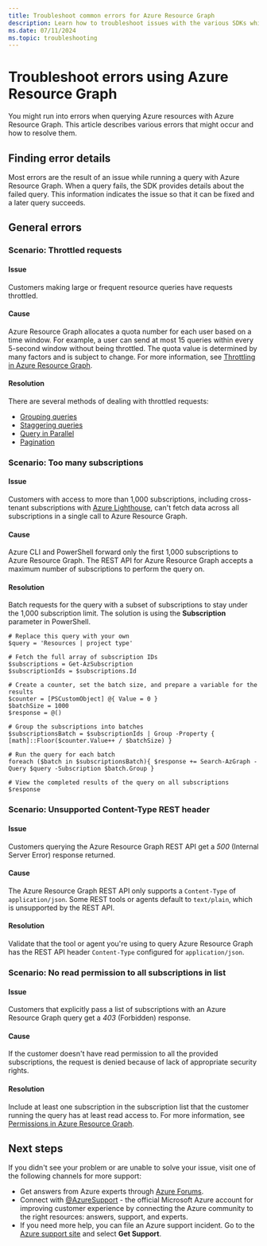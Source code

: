 ```yaml
---
title: Troubleshoot common errors for Azure Resource Graph
description: Learn how to troubleshoot issues with the various SDKs while querying Azure resources with Azure Resource Graph.
ms.date: 07/11/2024
ms.topic: troubleshooting
---
```


# Troubleshoot errors using Azure Resource Graph

You might run into errors when querying Azure resources with Azure Resource Graph. This article describes various errors that might occur and how to resolve them.

## Finding error details

Most errors are the result of an issue while running a query with Azure Resource Graph. When a query fails, the SDK provides details about the failed query. This information indicates the issue so that it can be fixed and a later query succeeds.

## General errors

### Scenario: Throttled requests

#### Issue

Customers making large or frequent resource queries have requests throttled.

#### Cause

Azure Resource Graph allocates a quota number for each user based on a time window. For example, a user can send at most 15 queries within every 5-second window without being throttled. The quota value is determined by many factors and is subject to change. For more information, see [Throttling in Azure Resource Graph](../overview.md#throttling).

#### Resolution

There are several methods of dealing with throttled requests:

- [Grouping queries](../concepts/guidance-for-throttled-requests.md#grouping-queries)
- [Staggering queries](../concepts/guidance-for-throttled-requests.md#staggering-queries)
- [Query in Parallel](../concepts/guidance-for-throttled-requests.md#query-in-parallel)
- [Pagination](../concepts/guidance-for-throttled-requests.md#pagination)

### Scenario: Too many subscriptions

#### Issue

Customers with access to more than 1,000 subscriptions, including cross-tenant subscriptions with [Azure Lighthouse](/azure/lighthouse/overview), can't fetch data across all subscriptions in a single call to Azure Resource Graph.

#### Cause

Azure CLI and PowerShell forward only the first 1,000 subscriptions to Azure Resource Graph. The REST API for Azure Resource Graph accepts a maximum number of subscriptions to perform the query on.

#### Resolution

Batch requests for the query with a subset of subscriptions to stay under the 1,000 subscription limit. The solution is using the **Subscription** parameter in PowerShell.

```azurepowershell-interactive
# Replace this query with your own
$query = 'Resources | project type'

# Fetch the full array of subscription IDs
$subscriptions = Get-AzSubscription
$subscriptionIds = $subscriptions.Id

# Create a counter, set the batch size, and prepare a variable for the results
$counter = [PSCustomObject] @{ Value = 0 }
$batchSize = 1000
$response = @()

# Group the subscriptions into batches
$subscriptionsBatch = $subscriptionIds | Group -Property { [math]::Floor($counter.Value++ / $batchSize) }

# Run the query for each batch
foreach ($batch in $subscriptionsBatch){ $response += Search-AzGraph -Query $query -Subscription $batch.Group }

# View the completed results of the query on all subscriptions
$response
```

### Scenario: Unsupported Content-Type REST header

#### Issue

Customers querying the Azure Resource Graph REST API get a _500_ (Internal Server Error) response returned.

#### Cause

The Azure Resource Graph REST API only supports a `Content-Type` of `application/json`. Some REST tools or agents default to `text/plain`, which is unsupported by the REST API.

#### Resolution

Validate that the tool or agent you're using to query Azure Resource Graph has the REST API header `Content-Type` configured for `application/json`.

### Scenario: No read permission to all subscriptions in list

#### Issue

Customers that explicitly pass a list of subscriptions with an Azure Resource Graph query get a _403_ (Forbidden) response.

#### Cause

If the customer doesn't have read permission to all the provided subscriptions, the request is denied because of lack of appropriate security rights.

#### Resolution

Include at least one subscription in the subscription list that the customer running the query has at least read access to. For more information, see [Permissions in Azure Resource Graph](../overview.md#permissions-in-azure-resource-graph).

## Next steps

If you didn't see your problem or are unable to solve your issue, visit one of the following channels for more support:

- Get answers from Azure experts through [Azure Forums](https://azure.microsoft.com/support/forums/).
- Connect with [@AzureSupport](https://x.com/azuresupport) - the official Microsoft Azure account for improving customer experience by connecting the Azure community to the right resources: answers, support, and experts.
- If you need more help, you can file an Azure support incident. Go to the [Azure support site](https://azure.microsoft.com/support/options/) and select **Get Support**.
